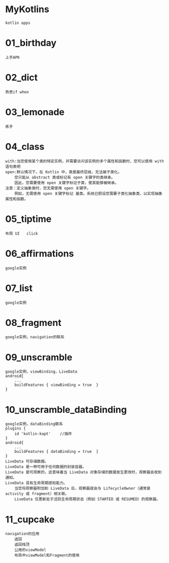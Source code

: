 # MyKotlins
    kotlin apps
# 01_birthday
    上手APK
# 02_dict
    熟悉if when
# 03_lemonade
    练手
# 04_class
    with:当您使用某个类的特定实例，并需要访问该实例的多个属性和函数时，您可以使用 with 语句表明 
    open:默认情况下，在 Kotlin 中，类是最终层级，无法被子类化。
        您只能从 abstract 类或标记有 open 关键字的类继承。
        因此，您需要使用 open 关键字标记子类，使其能够被继承。
    注意：定义抽象类时，您无需使用 open 关键字。
        例如，无需使用 open 关键字标记 基类。系统已假设您需要子类化抽象类，以实现抽象属性和函数。 
# 05_tiptime
    布局 UI   click
# 06_affirmations
    google实例
# 07_list
    google实例
# 08_fragment
    google实例，navigation的联系
# 09_unscramble
    google实例，viewBinding，LiveData
    android{
        ...
        buildFeatures { viewBinding = true  }
    }
# 10_unscramble_dataBinding
    google实例，dataBinding联系
    plugins {
        id 'kotlin-kapt'    //插件
    }
    android{
        ...
        buildFeatures { dataBinding = true  }
    }
    LiveData 可存储数据。
    LiveData 是一种可用于任何数据的封装容器。
    LiveData 是可观察的，这意味着当 LiveData 对象存储的数据发生更改时，观察器会收到通知。
    LiveData 具有生命周期感知能力。
        当您将观察器附加到 LiveData 后，观察器就会与 LifecycleOwner（通常是 activity 或 fragment）相关联。
        LiveData 仅更新处于活跃生命周期状态（例如 STARTED 或 RESUMED）的观察器。
# 11_cupcake
    navigation的应用
        返回
        返回栈顶
        公用的viewModel
        布局中viewModel和Fragment的使用    